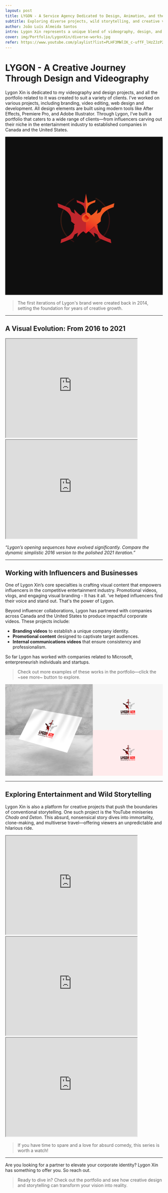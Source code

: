 ```yaml
---
layout: post
title: LYGON - A Service Agency Dedicated to Design, Animation, and the Arts
subtitle: Exploring diverse projects, wild storytelling, and creative videography. Learn how my passion turned into a business.
author: João Luís Almeida Santos
intro: Lygon Xin represents a unique blend of videography, design, and storytelling. From helping influencers build their presence in the entertainment industry to collaborating with companies in Canada and the United States, Lygon Xin’s work showcases innovation and creativity. One of its standout projects is the hilarious and unpredictable YouTube miniseries *Shadow*.
cover: img/Portfolio/LygonXin/diverse-works.jpg
refer: https://www.youtube.com/playlist?list=PLHF3MWlIK_c-uffF_lHzZJzP2lX4SyhlC
---
```


# LYGON - A Creative Journey Through Design and Videography

Lygon Xin is dedicated to my videography and design projects,
and all the portfolio related to it was created to suit a variety of clients.
I’ve worked on various projects, including branding, video editing, web design and development. All design elements
are built using modern tools like After Effects, Premiere Pro, and Adobe Illustrator.
Through Lygon, I’ve built a portfolio that caters to a wide range of clients—from influencers carving out their niche in the entertainment
industry to established companies in Canada and the United States.

![Lygon Logo](../img/Logobackground.png)

> The first iterations of Lygon's brand were created back in 2014, setting the foundation for years of creative growth.

---

## A Visual Evolution: From 2016 to 2021

<iframe width="420" height="315" src="https://www.youtube.com/embed/13qCYubhscI"></iframe>
<iframe width="420" height="315" src="https://www.youtube.com/embed/fjJKdGJ5cN8"></iframe>

*“Lygon’s opening sequences have evolved significantly. Compare the dynamic simplistic 2016 version to the polished 2021 iteration.”*

---

## Working with Influencers and Businesses

One of Lygon Xin’s core specialties is crafting visual content that empowers influencers in the competitive entertainment industry. Promotional videos, vlogs, and engaging visual branding - It has it all.
’ve helped influencers find their voice and stand out. That's the power of Lygon.

Beyond influencer collaborations, Lygon has partnered with companies across Canada and the United States to produce impactful corporate videos. These projects include:
- **Branding videos** to establish a unique company identity.
- **Promotional content** designed to captivate target audiences.
- **Internal communications videos** that ensure consistency and professionalism.

So far Lygon has worked with companies related to Microsoft, enterpreneurish individuals and startups.
> Check out more examples of these works in the portfolio—click the ~see more~ button to explore.

![Design Mockup](../img/Portfolio/Design/mockup.jpg)

---

## Exploring Entertainment and Wild Storytelling

Lygon Xin is also a platform for creative projects that push the boundaries of conventional storytelling. One such project is the YouTube miniseries *Chodo and Deton*. This absurd, nonsensical story dives into immortality, clone-making, and multiverse travel—offering viewers an unpredictable and hilarious ride.

<iframe width="420" height="315" src="https://www.youtube.com/embed/XJf9m81MkAI"></iframe>
<iframe width="420" height="315" src="https://www.youtube.com/embed/O5K_f5ET98M"></iframe>
<iframe width="420" height="315" src="https://www.youtube.com/embed/KtLxMTNSyOQ"></iframe>

> If you have time to spare and a love for absurd comedy, this series is worth a watch!

---

Are you looking for a partner to elevate your corporate identity? Lygon Xin has something to offer you. So reach out.

> Ready to dive in? Check out the portfolio and see how creative design and storytelling can transform your vision into reality.
